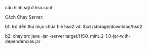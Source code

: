 cấu hình sql ở hso.conf


Cách Chạy Server:

b1: trỏ đến thư mục chứa file hso2
vd: $cd /storage/download/hso2

b2: chạy src
java -jar -server target/HSO_mint_2-1.0-jar-with-dependencies.jar
